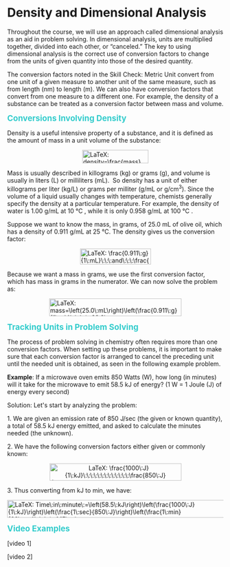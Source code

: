 # Density and Dimensional Analysis

<p>Throughout the course, we will use an approach called dimensional analysis as an aid in problem solving. In dimensional analysis, units are multiplied together, divided into each other, or &ldquo;canceled.&rdquo; The key to using dimensional analysis is the correct use of conversion factors to change from the units of given quantity into those of the desired quantity.</p>
<p>The conversion factors noted in the Skill Check: Metric Unit convert from one unit of a given measure to another unit of the same measure, such as from length (nm) to length (m). We can also have conversion factors that convert from one measure to a different one. For example, the density of a substance can be treated as a conversion factor between mass and volume.</p>
<p><span style="font-size: 14pt; color: #33cccc;"><strong>Conversions Involving Density<br /></strong></span></p>
<p>Density is a useful intensive property of a substance, and it is defined as the amount of mass in a unit volume of the substance:</p>
<p><img class="equation_image" style="display: block; margin-left: auto; margin-right: auto;" title="density=\frac{mass}{volume}" src="https://psu.instructure.com/equation_images/density%253D%255Cfrac%257Bmass%257D%257Bvolume%257D" alt="LaTeX: density=\frac{mass}{volume}" width="154" height="31" data-equation-content="density=\frac{mass}{volume}" data-mathml="&lt;math xmlns=&quot;http://www.w3.org/1998/Math/MathML&quot;&gt;
  &lt;mi&gt;d&lt;/mi&gt;
  &lt;mi&gt;e&lt;/mi&gt;
  &lt;mi&gt;n&lt;/mi&gt;
  &lt;mi&gt;s&lt;/mi&gt;
  &lt;mi&gt;i&lt;/mi&gt;
  &lt;mi&gt;t&lt;/mi&gt;
  &lt;mi&gt;y&lt;/mi&gt;
  &lt;mo&gt;=&lt;/mo&gt;
  &lt;mfrac&gt;
    &lt;mrow&gt;
      &lt;mi&gt;m&lt;/mi&gt;
      &lt;mi&gt;a&lt;/mi&gt;
      &lt;mi&gt;s&lt;/mi&gt;
      &lt;mi&gt;s&lt;/mi&gt;
    &lt;/mrow&gt;
    &lt;mrow&gt;
      &lt;mi&gt;v&lt;/mi&gt;
      &lt;mi&gt;o&lt;/mi&gt;
      &lt;mi&gt;l&lt;/mi&gt;
      &lt;mi&gt;u&lt;/mi&gt;
      &lt;mi&gt;m&lt;/mi&gt;
      &lt;mi&gt;e&lt;/mi&gt;
    &lt;/mrow&gt;
  &lt;/mfrac&gt;
&lt;/math&gt;" /></p>
<p>Mass is usually described in killograms (kg) or grams (g), and volume is usually in liters (L) or milliliters (mL).&nbsp; So density has a unit of either killograms per liter (kg/L) or grams per milliter (g/mL or g/cm<sup>3</sup>). Since the volume of a liquid usually changes with temperature, chemists generally specify the density at a particular temperature. For example, the density of water is 1.00 g/mL at 10 &deg;C , while it is only 0.958 g/mL at 100 &deg;C .</p>
<p>Suppose we want to know the mass, in grams, of 25.0 mL of olive oil, which has a density of 0.911 g/mL at 25 &deg;C. The density gives us the conversion factor:</p>
<p><img class="equation_image" style="display: block; margin-left: auto; margin-right: auto;" title="\frac{0.911\:g}{1\:mL}\:\:\:and\:\:\:\frac{1\:mL}{0.911\:g}" src="https://psu.instructure.com/equation_images/%255Cfrac%257B0.911%255C%253Ag%257D%257B1%255C%253AmL%257D%255C%253A%255C%253A%255C%253Aand%255C%253A%255C%253A%255C%253A%255Cfrac%257B1%255C%253AmL%257D%257B0.911%255C%253Ag%257D" alt="LaTeX: \frac{0.911\:g}{1\:mL}\:\:\:and\:\:\:\frac{1\:mL}{0.911\:g}" width="165" height="37" data-equation-content="\frac{0.911\:g}{1\:mL}\:\:\:and\:\:\:\frac{1\:mL}{0.911\:g}" data-mathml="&lt;math xmlns=&quot;http://www.w3.org/1998/Math/MathML&quot;&gt;
  &lt;mfrac&gt;
    &lt;mrow&gt;
      &lt;mn&gt;0.911&lt;/mn&gt;
      &lt;mspace width=&quot;mediummathspace&quot; /&gt;
      &lt;mi&gt;g&lt;/mi&gt;
    &lt;/mrow&gt;
    &lt;mrow&gt;
      &lt;mn&gt;1&lt;/mn&gt;
      &lt;mspace width=&quot;mediummathspace&quot; /&gt;
      &lt;mi&gt;m&lt;/mi&gt;
      &lt;mi&gt;L&lt;/mi&gt;
    &lt;/mrow&gt;
  &lt;/mfrac&gt;
  &lt;mspace width=&quot;mediummathspace&quot; /&gt;
  &lt;mspace width=&quot;mediummathspace&quot; /&gt;
  &lt;mspace width=&quot;mediummathspace&quot; /&gt;
  &lt;mi&gt;a&lt;/mi&gt;
  &lt;mi&gt;n&lt;/mi&gt;
  &lt;mi&gt;d&lt;/mi&gt;
  &lt;mspace width=&quot;mediummathspace&quot; /&gt;
  &lt;mspace width=&quot;mediummathspace&quot; /&gt;
  &lt;mspace width=&quot;mediummathspace&quot; /&gt;
  &lt;mfrac&gt;
    &lt;mrow&gt;
      &lt;mn&gt;1&lt;/mn&gt;
      &lt;mspace width=&quot;mediummathspace&quot; /&gt;
      &lt;mi&gt;m&lt;/mi&gt;
      &lt;mi&gt;L&lt;/mi&gt;
    &lt;/mrow&gt;
    &lt;mrow&gt;
      &lt;mn&gt;0.911&lt;/mn&gt;
      &lt;mspace width=&quot;mediummathspace&quot; /&gt;
      &lt;mi&gt;g&lt;/mi&gt;
    &lt;/mrow&gt;
  &lt;/mfrac&gt;
&lt;/math&gt;" /></p>
<p>Because we want a mass in grams, we use the first conversion factor, which has mass in grams in the numerator. We can now solve the problem as:</p>
<p><img class="equation_image" style="display: block; margin-left: auto; margin-right: auto;" title="mass=\left(25.0\:mL\right)\left(\frac{0.911\:g}{1\:mL}\right)=22.8\:g" src="https://psu.instructure.com/equation_images/mass%253D%255Cleft%252825.0%255C%253AmL%255Cright%2529%255Cleft%2528%255Cfrac%257B0.911%255C%253Ag%257D%257B1%255C%253AmL%257D%255Cright%2529%253D22.8%255C%253Ag" alt="LaTeX: mass=\left(25.0\:mL\right)\left(\frac{0.911\:g}{1\:mL}\right)=22.8\:g" width="308" height="41" data-equation-content="mass=\left(25.0\:mL\right)\left(\frac{0.911\:g}{1\:mL}\right)=22.8\:g" data-mathml="&lt;math xmlns=&quot;http://www.w3.org/1998/Math/MathML&quot;&gt;
  &lt;mi&gt;m&lt;/mi&gt;
  &lt;mi&gt;a&lt;/mi&gt;
  &lt;mi&gt;s&lt;/mi&gt;
  &lt;mi&gt;s&lt;/mi&gt;
  &lt;mo&gt;=&lt;/mo&gt;
  &lt;mrow&gt;
    &lt;mo&gt;(&lt;/mo&gt;
    &lt;mrow&gt;
      &lt;mn&gt;25.0&lt;/mn&gt;
      &lt;mspace width=&quot;mediummathspace&quot; /&gt;
      &lt;mi&gt;m&lt;/mi&gt;
      &lt;mi&gt;L&lt;/mi&gt;
    &lt;/mrow&gt;
    &lt;mo&gt;)&lt;/mo&gt;
  &lt;/mrow&gt;
  &lt;mrow&gt;
    &lt;mo&gt;(&lt;/mo&gt;
    &lt;mfrac&gt;
      &lt;mrow&gt;
        &lt;mn&gt;0.911&lt;/mn&gt;
        &lt;mspace width=&quot;mediummathspace&quot; /&gt;
        &lt;mi&gt;g&lt;/mi&gt;
      &lt;/mrow&gt;
      &lt;mrow&gt;
        &lt;mn&gt;1&lt;/mn&gt;
        &lt;mspace width=&quot;mediummathspace&quot; /&gt;
        &lt;mi&gt;m&lt;/mi&gt;
        &lt;mi&gt;L&lt;/mi&gt;
      &lt;/mrow&gt;
    &lt;/mfrac&gt;
    &lt;mo&gt;)&lt;/mo&gt;
  &lt;/mrow&gt;
  &lt;mo&gt;=&lt;/mo&gt;
  &lt;mn&gt;22.8&lt;/mn&gt;
  &lt;mspace width=&quot;mediummathspace&quot; /&gt;
  &lt;mi&gt;g&lt;/mi&gt;
&lt;/math&gt;" /></p>
<p><span style="font-size: 14pt; color: #33cccc;"><strong>Tracking Units in Problem Solving<br /></strong></span></p>
<p>The process of problem solving in chemistry often requires more than one conversion factors. When setting up these problems, it is important to make sure that each conversion factor is arranged to cancel the preceding unit until the needed unit is obtained, as seen in the following example problem.</p>
<p><strong>Example</strong>: If a microwave oven emits 850 Watts (W), how long (in minutes) will it take for the microwave to emit 58.5 kJ of energy? (1 W = 1 Joule (J) of energy every second)</p>
<p>Solution: Let's start by analyzing the problem:</p>
<p>1. We are given an emission rate of 850 J/sec (the given or known quantity), a total of 58.5 kJ energy emitted, and asked to calculate the minutes needed (the unknown).</p>
<p>2. We have the following conversion factors either given or commonly known:</p>
<p style="text-align: center;"><img class="equation_image" title="\frac{1000\:J}{1\:kJ}\:\:\:\:\:\:\:\:\:\:\:\:\:\frac{850\:J}{1\:sec}\:\:\:\:\:\:\:\:\:\:\:\:\:\frac{1\:min}{60\:sec}" src="https://psu.instructure.com/equation_images/%255Cfrac%257B1000%255C%253AJ%257D%257B1%255C%253AkJ%257D%255C%253A%255C%253A%255C%253A%255C%253A%255C%253A%255C%253A%255C%253A%255C%253A%255C%253A%255C%253A%255C%253A%255C%253A%255C%253A%255Cfrac%257B850%255C%253AJ%257D%257B1%255C%253Asec%257D%255C%253A%255C%253A%255C%253A%255C%253A%255C%253A%255C%253A%255C%253A%255C%253A%255C%253A%255C%253A%255C%253A%255C%253A%255C%253A%255Cfrac%257B1%255C%253Amin%257D%257B60%255C%253Asec%257D" alt="LaTeX: \frac{1000\:J}{1\:kJ}\:\:\:\:\:\:\:\:\:\:\:\:\:\frac{850\:J}{1\:sec}\:\:\:\:\:\:\:\:\:\:\:\:\:\frac{1\:min}{60\:sec}" width="307" height="40" data-equation-content="\frac{1000\:J}{1\:kJ}\:\:\:\:\:\:\:\:\:\:\:\:\:\frac{850\:J}{1\:sec}\:\:\:\:\:\:\:\:\:\:\:\:\:\frac{1\:min}{60\:sec}" data-mathml="&lt;math xmlns=&quot;http://www.w3.org/1998/Math/MathML&quot;&gt;
  &lt;mfrac&gt;
    &lt;mrow&gt;
      &lt;mn&gt;1000&lt;/mn&gt;
      &lt;mspace width=&quot;mediummathspace&quot; /&gt;
      &lt;mi&gt;J&lt;/mi&gt;
    &lt;/mrow&gt;
    &lt;mrow&gt;
      &lt;mn&gt;1&lt;/mn&gt;
      &lt;mspace width=&quot;mediummathspace&quot; /&gt;
      &lt;mi&gt;k&lt;/mi&gt;
      &lt;mi&gt;J&lt;/mi&gt;
    &lt;/mrow&gt;
  &lt;/mfrac&gt;
  &lt;mspace width=&quot;mediummathspace&quot; /&gt;
  &lt;mspace width=&quot;mediummathspace&quot; /&gt;
  &lt;mspace width=&quot;mediummathspace&quot; /&gt;
  &lt;mspace width=&quot;mediummathspace&quot; /&gt;
  &lt;mspace width=&quot;mediummathspace&quot; /&gt;
  &lt;mspace width=&quot;mediummathspace&quot; /&gt;
  &lt;mspace width=&quot;mediummathspace&quot; /&gt;
  &lt;mspace width=&quot;mediummathspace&quot; /&gt;
  &lt;mspace width=&quot;mediummathspace&quot; /&gt;
  &lt;mspace width=&quot;mediummathspace&quot; /&gt;
  &lt;mspace width=&quot;mediummathspace&quot; /&gt;
  &lt;mspace width=&quot;mediummathspace&quot; /&gt;
  &lt;mspace width=&quot;mediummathspace&quot; /&gt;
  &lt;mfrac&gt;
    &lt;mrow&gt;
      &lt;mn&gt;850&lt;/mn&gt;
      &lt;mspace width=&quot;mediummathspace&quot; /&gt;
      &lt;mi&gt;J&lt;/mi&gt;
    &lt;/mrow&gt;
    &lt;mrow&gt;
      &lt;mn&gt;1&lt;/mn&gt;
      &lt;mspace width=&quot;mediummathspace&quot; /&gt;
      &lt;mi&gt;s&lt;/mi&gt;
      &lt;mi&gt;e&lt;/mi&gt;
      &lt;mi&gt;c&lt;/mi&gt;
    &lt;/mrow&gt;
  &lt;/mfrac&gt;
  &lt;mspace width=&quot;mediummathspace&quot; /&gt;
  &lt;mspace width=&quot;mediummathspace&quot; /&gt;
  &lt;mspace width=&quot;mediummathspace&quot; /&gt;
  &lt;mspace width=&quot;mediummathspace&quot; /&gt;
  &lt;mspace width=&quot;mediummathspace&quot; /&gt;
  &lt;mspace width=&quot;mediummathspace&quot; /&gt;
  &lt;mspace width=&quot;mediummathspace&quot; /&gt;
  &lt;mspace width=&quot;mediummathspace&quot; /&gt;
  &lt;mspace width=&quot;mediummathspace&quot; /&gt;
  &lt;mspace width=&quot;mediummathspace&quot; /&gt;
  &lt;mspace width=&quot;mediummathspace&quot; /&gt;
  &lt;mspace width=&quot;mediummathspace&quot; /&gt;
  &lt;mspace width=&quot;mediummathspace&quot; /&gt;
  &lt;mfrac&gt;
    &lt;mrow&gt;
      &lt;mn&gt;1&lt;/mn&gt;
      &lt;mspace width=&quot;mediummathspace&quot; /&gt;
      &lt;mi&gt;m&lt;/mi&gt;
      &lt;mi&gt;i&lt;/mi&gt;
      &lt;mi&gt;n&lt;/mi&gt;
    &lt;/mrow&gt;
    &lt;mrow&gt;
      &lt;mn&gt;60&lt;/mn&gt;
      &lt;mspace width=&quot;mediummathspace&quot; /&gt;
      &lt;mi&gt;s&lt;/mi&gt;
      &lt;mi&gt;e&lt;/mi&gt;
      &lt;mi&gt;c&lt;/mi&gt;
    &lt;/mrow&gt;
  &lt;/mfrac&gt;
&lt;/math&gt;" /></p>
<p>3. Thus converting from kJ to min, we have:</p>
<p><img class="equation_image" style="display: block; margin-left: auto; margin-right: auto;" title="Time\:in\:minute\:=\left(58.5\:kJ\right)\left(\frac{1000\:J}{1\:kJ}\right)\left(\frac{1\:sec}{850\:J}\right)\left(\frac{1\:min}{60\:sec}\right)=1.15\:min" src="https://psu.instructure.com/equation_images/Time%255C%253Ain%255C%253Aminute%255C%253A%253D%255Cleft%252858.5%255C%253AkJ%255Cright%2529%255Cleft%2528%255Cfrac%257B1000%255C%253AJ%257D%257B1%255C%253AkJ%257D%255Cright%2529%255Cleft%2528%255Cfrac%257B1%255C%253Asec%257D%257B850%255C%253AJ%257D%255Cright%2529%255Cleft%2528%255Cfrac%257B1%255C%253Amin%257D%257B60%255C%253Asec%257D%255Cright%2529%253D1.15%255C%253Amin" alt="LaTeX: Time\:in\:minute\:=\left(58.5\:kJ\right)\left(\frac{1000\:J}{1\:kJ}\right)\left(\frac{1\:sec}{850\:J}\right)\left(\frac{1\:min}{60\:sec}\right)=1.15\:min" width="559" height="41" data-equation-content="Time\:in\:minute\:=\left(58.5\:kJ\right)\left(\frac{1000\:J}{1\:kJ}\right)\left(\frac{1\:sec}{850\:J}\right)\left(\frac{1\:min}{60\:sec}\right)=1.15\:min" data-mathml="&lt;math xmlns=&quot;http://www.w3.org/1998/Math/MathML&quot;&gt;
  &lt;mi&gt;T&lt;/mi&gt;
  &lt;mi&gt;i&lt;/mi&gt;
  &lt;mi&gt;m&lt;/mi&gt;
  &lt;mi&gt;e&lt;/mi&gt;
  &lt;mspace width=&quot;mediummathspace&quot; /&gt;
  &lt;mi&gt;i&lt;/mi&gt;
  &lt;mi&gt;n&lt;/mi&gt;
  &lt;mspace width=&quot;mediummathspace&quot; /&gt;
  &lt;mi&gt;m&lt;/mi&gt;
  &lt;mi&gt;i&lt;/mi&gt;
  &lt;mi&gt;n&lt;/mi&gt;
  &lt;mi&gt;u&lt;/mi&gt;
  &lt;mi&gt;t&lt;/mi&gt;
  &lt;mi&gt;e&lt;/mi&gt;
  &lt;mspace width=&quot;mediummathspace&quot; /&gt;
  &lt;mo&gt;=&lt;/mo&gt;
  &lt;mrow&gt;
    &lt;mo&gt;(&lt;/mo&gt;
    &lt;mrow&gt;
      &lt;mn&gt;58.5&lt;/mn&gt;
      &lt;mspace width=&quot;mediummathspace&quot; /&gt;
      &lt;mi&gt;k&lt;/mi&gt;
      &lt;mi&gt;J&lt;/mi&gt;
    &lt;/mrow&gt;
    &lt;mo&gt;)&lt;/mo&gt;
  &lt;/mrow&gt;
  &lt;mrow&gt;
    &lt;mo&gt;(&lt;/mo&gt;
    &lt;mfrac&gt;
      &lt;mrow&gt;
        &lt;mn&gt;1000&lt;/mn&gt;
        &lt;mspace width=&quot;mediummathspace&quot; /&gt;
        &lt;mi&gt;J&lt;/mi&gt;
      &lt;/mrow&gt;
      &lt;mrow&gt;
        &lt;mn&gt;1&lt;/mn&gt;
        &lt;mspace width=&quot;mediummathspace&quot; /&gt;
        &lt;mi&gt;k&lt;/mi&gt;
        &lt;mi&gt;J&lt;/mi&gt;
      &lt;/mrow&gt;
    &lt;/mfrac&gt;
    &lt;mo&gt;)&lt;/mo&gt;
  &lt;/mrow&gt;
  &lt;mrow&gt;
    &lt;mo&gt;(&lt;/mo&gt;
    &lt;mfrac&gt;
      &lt;mrow&gt;
        &lt;mn&gt;1&lt;/mn&gt;
        &lt;mspace width=&quot;mediummathspace&quot; /&gt;
        &lt;mi&gt;s&lt;/mi&gt;
        &lt;mi&gt;e&lt;/mi&gt;
        &lt;mi&gt;c&lt;/mi&gt;
      &lt;/mrow&gt;
      &lt;mrow&gt;
        &lt;mn&gt;850&lt;/mn&gt;
        &lt;mspace width=&quot;mediummathspace&quot; /&gt;
        &lt;mi&gt;J&lt;/mi&gt;
      &lt;/mrow&gt;
    &lt;/mfrac&gt;
    &lt;mo&gt;)&lt;/mo&gt;
  &lt;/mrow&gt;
  &lt;mrow&gt;
    &lt;mo&gt;(&lt;/mo&gt;
    &lt;mfrac&gt;
      &lt;mrow&gt;
        &lt;mn&gt;1&lt;/mn&gt;
        &lt;mspace width=&quot;mediummathspace&quot; /&gt;
        &lt;mi&gt;m&lt;/mi&gt;
        &lt;mi&gt;i&lt;/mi&gt;
        &lt;mi&gt;n&lt;/mi&gt;
      &lt;/mrow&gt;
      &lt;mrow&gt;
        &lt;mn&gt;60&lt;/mn&gt;
        &lt;mspace width=&quot;mediummathspace&quot; /&gt;
        &lt;mi&gt;s&lt;/mi&gt;
        &lt;mi&gt;e&lt;/mi&gt;
        &lt;mi&gt;c&lt;/mi&gt;
      &lt;/mrow&gt;
    &lt;/mfrac&gt;
    &lt;mo&gt;)&lt;/mo&gt;
  &lt;/mrow&gt;
  &lt;mo&gt;=&lt;/mo&gt;
  &lt;mn&gt;1.15&lt;/mn&gt;
  &lt;mspace width=&quot;mediummathspace&quot; /&gt;
  &lt;mi&gt;m&lt;/mi&gt;
  &lt;mi&gt;i&lt;/mi&gt;
  &lt;mi&gt;n&lt;/mi&gt;
&lt;/math&gt;" /></p>
<p><span style="font-size: 14pt; color: #33cccc;"><strong>Video Examples</strong></span></p>

[video 1]

[video 2]

